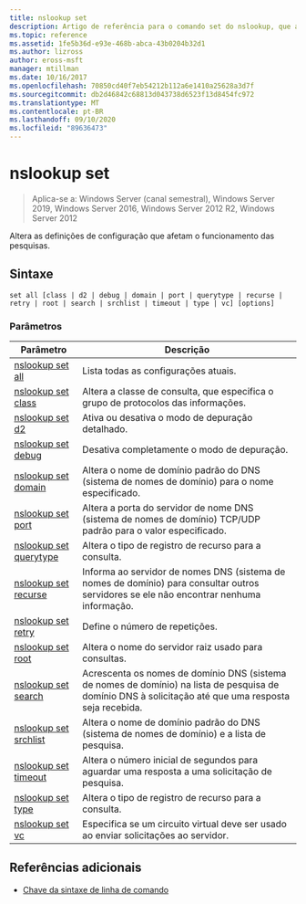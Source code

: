 ```yaml
---
title: nslookup set
description: Artigo de referência para o comando set do nslookup, que altera as definições de configuração que afetam a forma como as pesquisas se comportam.
ms.topic: reference
ms.assetid: 1fe5b36d-e93e-468b-abca-43b0204b32d1
ms.author: lizross
author: eross-msft
manager: mtillman
ms.date: 10/16/2017
ms.openlocfilehash: 70850cd40f7eb54212b112a6e1410a25628a3d7f
ms.sourcegitcommit: db2d46842c68813d043738d6523f13d8454fc972
ms.translationtype: MT
ms.contentlocale: pt-BR
ms.lasthandoff: 09/10/2020
ms.locfileid: "89636473"
---
```

# <a name="nslookup-set"></a>nslookup set

> Aplica-se a: Windows Server (canal semestral), Windows Server 2019, Windows Server 2016, Windows Server 2012 R2, Windows Server 2012

Altera as definições de configuração que afetam o funcionamento das pesquisas.

## <a name="syntax"></a>Sintaxe

```
set all [class | d2 | debug | domain | port | querytype | recurse | retry | root | search | srchlist | timeout | type | vc] [options]
```

### <a name="parameters"></a>Parâmetros

| Parâmetro | Descrição |
| --------- | ----------- |
| [nslookup set all](nslookup-set-all.md) | Lista todas as configurações atuais. |
| [nslookup set class](nslookup-set-class.md) | Altera a classe de consulta, que especifica o grupo de protocolos das informações. |
| [nslookup set d2](nslookup-set-d2.md) | Ativa ou desativa o modo de depuração detalhado. |
| [nslookup set debug](nslookup-set-debug.md) | Desativa completamente o modo de depuração. |
| [nslookup set domain](nslookup-set-domain.md) | Altera o nome de domínio padrão do DNS (sistema de nomes de domínio) para o nome especificado. |
| [nslookup set port](nslookup-set-port.md) | Altera a porta do servidor de nome DNS (sistema de nomes de domínio) TCP/UDP padrão para o valor especificado.
| [nslookup set querytype](nslookup-set-querytype.md) | Altera o tipo de registro de recurso para a consulta. |
| [nslookup set recurse](nslookup-set-recurse.md) | Informa ao servidor de nomes DNS (sistema de nomes de domínio) para consultar outros servidores se ele não encontrar nenhuma informação. |
| [nslookup set retry](nslookup-set-retry.md) | Define o número de repetições. |
| [nslookup set root](nslookup-set-root.md) | Altera o nome do servidor raiz usado para consultas. |
| [nslookup set search](nslookup-set-search.md) | Acrescenta os nomes de domínio DNS (sistema de nomes de domínio) na lista de pesquisa de domínio DNS à solicitação até que uma resposta seja recebida. |
| [nslookup set srchlist](nslookup-set-srchlist.md) | Altera o nome de domínio padrão do DNS (sistema de nomes de domínio) e a lista de pesquisa. |
| [nslookup set timeout](nslookup-set-timeout.md) | Altera o número inicial de segundos para aguardar uma resposta a uma solicitação de pesquisa. |
| [nslookup set type](nslookup-set-type.md) | Altera o tipo de registro de recurso para a consulta. |
| [nslookup set vc](nslookup-set-vc.md) | Especifica se um circuito virtual deve ser usado ao enviar solicitações ao servidor. |

## <a name="additional-references"></a>Referências adicionais

- [Chave da sintaxe de linha de comando](command-line-syntax-key.md)
